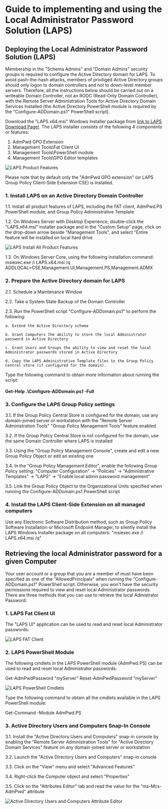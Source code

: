 # Guide to implementing and using the Local Administrator Password Solution (LAPS)

## Deploying the Local Administrator Password Solution (LAPS)

  Membership in the "Schema Admins" and "Domain Admins" security groups is required to configure the Active Directory domain for LAPS.  To avoid pash-the-hash attacks, members of priviliged Active Directory groups should only logon to domain controllers and not to down-level member servers.  Therefore, all the instructions below should be carried out on a writeable Domain Controller, not an RODC (Read-Only Domain Controller), with the Remote Server Administration Tools for Active Directory Domain Services Installed (the Active Directory PowerShell module is required by the "Configure-ADDomain.ps1" PowerShell script).

  Download the "LAPS.x64.msi" Windows Installer package from [link to LAPS Download Page!](https://www.microsoft.com/en-us/download/details.aspx?id=46899). The LAPS installer consists of the following 4 components or features:

  1. AdmPwd GPO Extension
  2. Management Tools\Fat Client UI
  3. Management Tools\PowerShell module
  4. Management Tools\GPO Editor templates

  ![LAPS Product Features](/images/LAPSProductFeatures.png)
  
  Please note that by default only the "AdmPwd GPO extension" (or LAPS Group Policy Client-Side Extension CSE) is installed.

### 1. Install LAPS on an Active Directory Domain Controller

  1.1. Install all product features of LAPS, including the FAT client, AdmPwd.PS PowerShell module, and Group Policy Administrative Template
  
  1.2. On Windows Server with Desktop Experience, double-click the "LAPS.x64.msi" installer package and in the "Custom Setup" page, click on the drop-down arrow beside "Management Tools", and select "Entire feature will be installed on local hard drive

  ![LAPS Install All Product Features](/images/LAPSInstallAllProductFeatures.png)
  
  1.3. On Windows Server Core, using the following installation command:
    msiexec.exe /i LAPS.x64.msi /q ADDLOCAL=CSE,Management.UI,Management.PS,Management.ADMX

### 2. Prepare the Active Directory domain for LAPS

  2.1. Schedule a Maintenance Window
  
  2.2. Take a System State Backup of the Domain Controller
  
  2.3. Run the PowerShell script "Configure-ADDomain.ps1" to perform the following:
  
    a. Extend the Active Directory schema
    
    b. Grant Computers the ability to store the local Administrator password in Active Directory
    
    c. Grant Users and Groups the ability to view and reset the local Administrator passwords stored in Active Directory
    
    d. Copy the LAPS Administrative Template files to the Group Policy Central store (if configured for the domain).

  Type the following command to obtain more information about running the script:

#### Get-Help .\Configure-ADDomain.ps1 -Full</p>

### 3. Configure the LAPS Group Policy settings

  3.1. If the Group Policy Central Store is configured for the domain, use any domain-joined server or workstation with the "Remote Server Administration Tools" "Group Policy Management Tools" feature enabled
  
  3.2. If the Group Policy Central Store is not configured for the domain, use the same Domain Controller where LAPS is installed
  
  3.3. Using the "Group Policy Management Console", create and edit a new Group Policy Object or edit an existing one
  
  3.4. In the "Group Policy Management Editor", enable the following Group Policy setting:
    "Computer Configuration" -> "Policies" -> "Administrative Templates" -> "LAPS" -> "Enable local admin password management"
  
  3.5. Link the Group Policy Object to the Organizational Units specified when running the Configure-ADDomain.ps1 PowerShell script

### 4. Install the LAPS Client-Side Extension on all managed computers

  Use any Electronic Software Distribution method, such as Group Policy Software Installation or Microsoft Endpoint Manager, to silently install the LAPS Windows Installer package on all computers: "msiexec.exe /i LAPS.x64.msi /q"

## Retrieving the local Administrator password for a given Computer

  Your user account or a group that you are a member of must have been specified as one of the "AllowedPrincipals" when running the "Configure-ADDomain.ps1" PowerShell script. Otherwise, you won't have the security permissions required to view and reset local Administrator passwords.  There are three methods that you can use to retrieve the local Admistrator Password:

### 1. LAPS Fat Client UI

  The "LAPS UI" application can be used to read and reset local Administrator passwords:

  ![LAPS FAT Client](/images/LAPSFatClient.png)

### 2. LAPS PowerShell Module

  The following cmdlets in the LAPS PowerShell module (AdmPwd.PS) can be used to read and reset local Administrator passwords:

  Get-AdmPwdPassword "myServer"
  Reset-AdmPwdPassword "myServer"

  ![LAPS PowerShell Cmdlets](/images/LAPSPowerShellCmdlets.png)

  Type the following command to obtain all the cmdlets available in the LAPS PowerShell module:

  Get-Command -Module AdmPwd.PS

### 3. Active Directory Users and Computers Snap-In Console

  3.1. Install the "Active Directory Users and Computers" snap-in console by enabling the "Remote Server Administration Tools" for "Active Directory Domain Services" feature on any domain-joined server or workstation
  
  3.2. Launch the "Active Directory Users and Computers" snap-in console
  
  3.3. Click on the "View" menu and select "Advanced Features"
  
  3.4. Right-click the Computer object and select "Properties"
  
  3.5. Click on the "Attributes Editor" tab and read the value for the "ms-Mcs-AdmPwd" attribute
  
  ![Active Directory Users and Computers Attribute Editor](/images/ADUsersComputersAttributeEditor.png)
